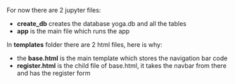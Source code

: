For now there are 2 jupyter files: 
- **create_db** creates the database yoga.db and all the tables 
- **app** is the main file which runs the app 

In **templates** folder there are 2 html files, here is why: 
- the **base.html** is the main template which stores the navigation bar code
- **register.html** is the child file of base.html, it takes the navbar from there and has the register form 
